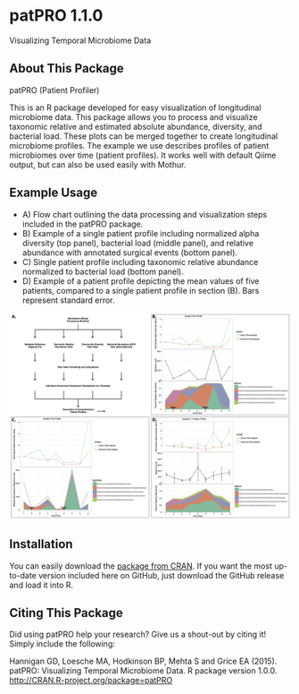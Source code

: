 # patPRO 1.1.0
Visualizing Temporal Microbiome Data

## About This Package
patPRO (Patient Profiler)

This is an R package developed for easy visualization of longitudinal microbiome data. This package allows you to process and visualize taxonomic relative and estimated absolute abundance, diversity, and bacterial load. These plots can be merged together to create longitudinal microbiome profiles. The example we use describes profiles of patient microbiomes over time (patient profiles). It works well with default Qiime output, but can also be used easily with Mothur.

## Example Usage
* A) Flow chart outlining the data processing and visualization steps included in the patPRO package. 
* B) Example of a single patient profile including normalized alpha diversity (top panel), bacterial load (middle panel), and relative abundance with annotated surgical events (bottom panel). 
* C) Single patient profile including taxonomic relative abundance normalized to bacterial load (bottom panel). 
* D) Example of a patient profile depicting the mean values of five patients, compared to a single patient profile in section (B). Bars represent standard error.

![patPRO Example Image](https://github.com/Microbiology/patPRO/blob/master/Images/Figure1.jpg)

## Installation
You can easily download the [package from CRAN](https://cran.r-project.org/web/packages/patPRO/). If you want the most up-to-date version included here on GitHub, just download the GitHub release and load it into R.

## Citing This Package
Did using patPRO help your research? Give us a shout-out by citing it! Simply include the following:

Hannigan GD, Loesche MA, Hodkinson BP, Mehta S and Grice EA (2015). patPRO: Visualizing Temporal Microbiome Data. R package version 1.0.0. http://CRAN.R-project.org/package=patPRO

